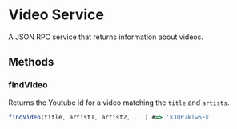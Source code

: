 # Video Service

A JSON RPC service that returns information about videos.

## Methods

### findVideo

Returns the Youtube id for a video matching the `title` and `artists`.

```js
findVideo(title, artist1, artist2, ...) #=> 'kJQP7kiw5Fk'
```
